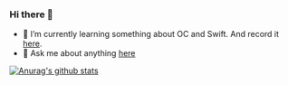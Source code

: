 ### Hi there 👋

<!--
**JmoVxia/JmoVxia** is a ✨ _special_ ✨ repository because its `README.md` (this file) appears on your GitHub profile.

Here are some ideas to get you started:

- 🔭 I’m currently working on ...
- 🌱 I’m currently learning ...
- 👯 I’m looking to collaborate on ...
- 🤔 I’m looking for help with ...
- 💬 Ask me about ...
- 📫 How to reach me: ...
- 😄 Pronouns: ...
- ⚡ Fun fact: ...
-->

- 🌱 I’m currently learning something about OC and Swift. And record it [here](https://github.com/JmoVxia/CLDemo).
- 💬 Ask me about anything [here](https://github.com/JmoVxia/JmoVxia/issues)

<a href="https://github.com/anuraghazra/github-readme-stats">
  <img align="center" src="https://github-readme-stats.anuraghazra1.vercel.app/api?username=JmoVxia&show_icons=true&include_all_commits=true&theme=material-palenight" alt="Anurag's github stats" />
</a>
